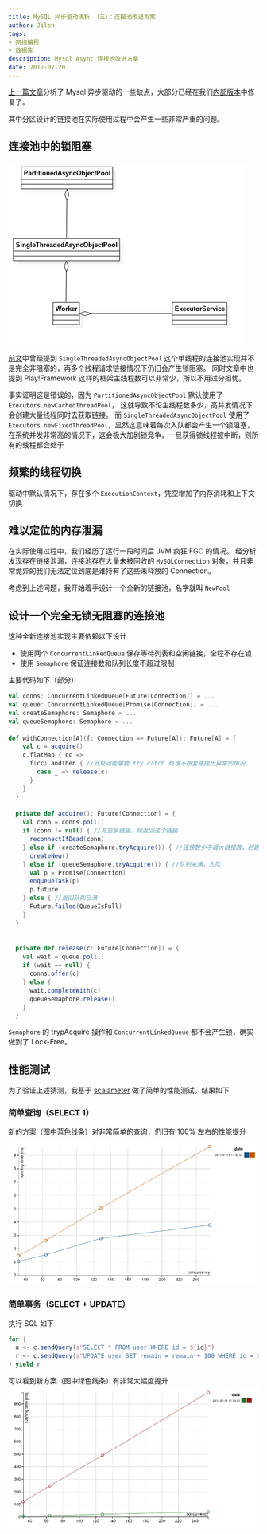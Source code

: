 ```yaml
---
title: MySQL 异步驱动浅析 （三）：连接池改进方案
author: Jilen
tags:
- 网络编程
- 数据库
description: Mysql Async 连接池改进方案
date: 2017-07-20
---
```


[上一篇文章](/2017/05/mysql-async-2/)分析了 Mysql 异步驱动的一些缺点，大部分已经在我们[内部版本](https://github.com/dripower/postgresql-async)中修复了。

其中分区设计的链接池在实际使用过程中会产生一些非常严重的问题。

## 连接池中的锁阻塞

![Mysql Async Pool](/images/2017/04/postgres-async-pool.png)

[前文](/2017/05/mysql-async-2/)中曾经提到 `SingleThreadedAsyncObjectPool` 这个单线程的连接池实现并不是完全非阻塞的，再多个线程请求链接情况下仍旧会产生锁阻塞。
同时文章中也提到 Play!Framework 这样的框架主线程数可以非常少，所以不用过分担忧。

事实证明这是错误的，因为 `PartitionedAsyncObjectPool` 默认使用了 `Executors.newCachedThreadPool`， 这就导致不论主线程数多少，高并发情况下会创建大量线程同时去获取链接。
而 `SingleThreadedAsyncObjectPool` 使用了 `Executors.newFixedThreadPool`，显然这意味着每次入队都会产生一个锁阻塞，在系统并发非常高的情况下，这会极大加剧锁竞争，一旦获得锁线程被中断，则所有的线程都会处于

## 频繁的线程切换

驱动中默认情况下，存在多个 `ExecutionContext`，凭空增加了内存消耗和上下文切换

## 难以定位的内存泄漏

在实际使用过程中，我们经历了运行一段时间后 JVM 疯狂 FGC 的情况。
经分析发现存在链接泄漏，连接池存在大量未被回收的 `MySQLConnection` 对象，并且非常诡异的我们无法定位到底是谁持有了这些未释放的 Connection。

考虑到上述问题，我开始着手设计一个全新的链接池，名字就叫 `NewPool`

## 设计一个完全无锁无阻塞的连接池

这种全新连接池实现主要依赖以下设计

+ 使用两个 `ConcurrentLinkedQueue` 保存等待列表和空闲链接，全程不存在锁
+ 使用 `Semaphore` 保证连接数和队列长度不超过限制


主要代码如下（部分）
```scala
val conns: ConcurrentLinkedQueue[Future[Connection]] = ...
val queue: ConcurrentLinkedQueue[Promise[Connection]] = ...
val createSemaphore: Semaphore = ...
val queueSemaphore: Semaphore = ...

def withConnection[A](f: Connection => Future[A]): Future[A] = {
    val c = acquire()
    c.flatMap { cc =>
      f(cc).andThen { //此处可能需要 try catch 处理不按套路抛出异常的情况
        case _ => release(c)
      }
    }
  }

  private def acquire(): Future[Connection] = {
    val conn = conns.poll()
    if (conn != null) { //有空余链接，则返回这个链接
      reconnectIfDead(conn)
    } else if (createSemaphore.tryAcquire()) { //连接数少于最大链接数，创建一个
      createNew()
    } else if (queueSemaphore.tryAcquire()) { //队列未满，入队
      val p = Promise[Connection]
      enqueueTask(p)
      p.future
    } else { //返回队列已满
      Future.failed(QueueIsFull)
    }
  }


  private def release(c: Future[Connection]) = {
    val wait = queue.poll()
    if (wait == null) {
      conns.offer(c)
    } else {
      wait.completeWith(c)
      queueSemaphore.release()
    }
  }
```

`Semaphore` 的 trypAcquire 操作和 `ConcurrentLinkedQueue` 都不会产生锁，确实做到了 Lock-Free。


## 性能测试

为了验证上述猜测，我基于 [scalameter](https://scalameter.github.io/) 做了简单的性能测试。结果如下

### 简单查询（SELECT 1）

新的方案（图中蓝色线条）对非常简单的查询，仍旧有 100% 左右的性能提升

![select performance](/images/2017/07/select-performance.png)

### 简单事务（SELECT + UPDATE）

执行 SQL 如下
```scala
for {
  u <- c.sendQuery(s"SELECT * FROM user WHERE id = ${id}")
  r <- c.sendQuery(s"UPDATE user SET remain = remain + 100 WHERE id = ${id}")
} yield r
```
可以看到新方案（图中绿色线条）有非常大幅度提升
![transaction performance](/images/2017/07/transaction-performance.png)
